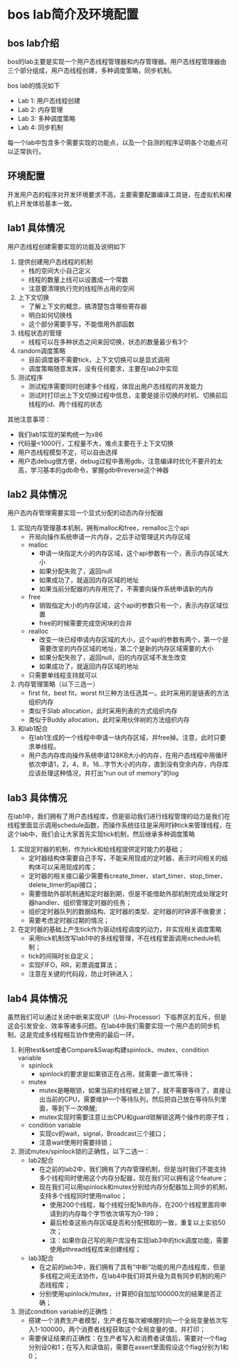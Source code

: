# bos lab简介及环境配置

## bos lab介绍

bos的lab主要是实现一个用户态线程管理器和内存管理器。用户态线程管理器由三个部分组成，用户态线程创建，多种调度策略，同步机制。

bos lab的情况如下

- Lab 1: 用户态线程创建
- Lab 2: 内存管理
- Lab 3: 多种调度策略
- Lab 4: 同步机制

每一个lab中包含多个需要实现的功能点，以及一个自测的程序证明各个功能点可以正常执行。

## 环境配置

开发用户态的程序对开发环境要求不高，主要需要配置编译工具链，在虚拟机和裸机上开发体验基本一致。

## lab1 具体情况

用户态线程创建需要实现的功能及说明如下

1. 提供创建用户态线程的机制
   - 栈的空间大小自己定义
   - 线程的数量上线可以设置成一个常数
   - 注意要清理执行完的线程所占用的空间
2. 上下文切换
   - 了解上下文的概念，搞清楚包含哪些寄存器
   - 明白如何切换栈
   - 这个部分需要手写，不能借用外部函数
3. 线程状态的管理
   - 线程可以在多种状态之间来回切换，状态的数量最少有3个
4. random调度策略
   - 目前调度器不需要tick，上下文切换可以是显式调用
   - 调度策略随意发挥，没有任何要求，主要在lab2中实现
5. 测试程序
   - 测试程序需要同时创建多个线程，体现出用户态线程的并发能力
   - 测试时打印出上下文切换过程中信息，主要是提示切换的时机、切换前后线程的id、两个线程的状态

其他注意事项：

- 我们lab1实现的架构统一为x86
- 代码量<1000行，工程量不大，难点主要在于上下文切换
- 用户态线程模型不定，可以自由选择
- 用户态debug很方便，debug过程中善用gdb，注意编译时优化不要开的太高，学习基本的gdb命令，掌握gdb中reverse这个神器

## lab2 具体情况

用户态内存管理需要实现一个显式分配的动态内存分配器

1. 实现内存管理基本机制，拥有malloc和free，remalloc三个api
   - 开局向操作系统申请一片内存，之后手动管理这片内存区域
   - malloc
     - 申请一块指定大小的内存区域，这个api参数有一个，表示内存区域大小
     - 如果分配失败了，返回null
     - 如果成功了，就返回内存区域的地址
     - 如果当前分配器的内存用完了，不需要向操作系统申请新的内存
   - free
     - 销毁指定大小的内存区域，这个api的参数只有一个，表示内存区域位置
     - free的时候需要完成空闲块的合并
   - realloc
     - 改变一块已经申请内存区域的大小，这个api的参数有两个，第一个是需要改变的内存区域的地址，第二个是新的内存区域需要的大小
     - 如果分配失败了，返回null，旧的内存区域不发生改变
     - 如果成功了，就返回内存区域的地址
   - 只需要单线程支持就可以
2. 内存管理策略（以下三选一）
   - first fit，best fit，worst fit三种方法任选其一。此时采用的是链表的方法组织内存
   - 类似于Slab allocation，此时采用列表的方式组织内存
   - 类似于Buddy allocation，此时采用伙伴树的方法组织内存
3. 和lab1配合
   - 在lab1生成的一个线程中申请一块内存区域，并free掉。注意，此时只要求单线程。
   - 用户态内存库向操作系统申请128KB大小的内存，在用户态线程中用循环依次申请1，2，4，8，16...字节大小的内存，直到没有空余内存，内存库应该处理这种情况，并打出“run out of memory”的log

## lab3 具体情况

在lab1中，我们拥有了用户态线程库，但是驱动我们进行线程管理的动力是我们在线程里面显示调用schedule函数，而操作系统往往是采用时钟tick来管理线程，在这个lab中，我们会让大家首先实现tick机制，然后继承多种调度策略

1. 实现定时器的机制，作为tick和给线程提供定时能力的基础；
   - 定时器结构体需要自己手写，不能采用现成的定时器，表示时间相关的结构体可以采用现成的库；
   - 定时器的相关接口最少需要有create_timer、start_timer、stop_timer、delete_timer的api接口；
   - 需要借助外部机制通知定时器到期，但是不能借助外部机制完成处理定时器handler、组织管理定时器的任务；
   - 组织定时器队列的数据结构、定时器的类型、定时器的时钟源不做要求；
   - 需要考虑定时器过期的情况；
2. 在定时器的基础上产生tick作为驱动线程调度的动力，并实现相关调度策略
   - 采用tick机制改写lab1中的多线程管理，不在线程里面调用schedule机制；
   - tick的间隔时长自定义；
   - 实现FIFO，RR，彩票调度算法；
   - 注意在关键的代码段，防止时钟进入；

## lab4 具体情况

虽然我们可以通过关闭中断来实现UP（Uni-Processor）下临界区的互斥，但是这会引发安全、效率等诸多问题。在lab4中我们需要实现一个用户态的同步机制，这是完成多线程相互协作使用的最后一环。

1. 利用test&set或者Compare&Swap构建spinlock、mutex、condition variable
   - spinlock
     - spinlock的要求是如果锁正在占用，就需要一直忙等待；
   - mutex
     - mutex是睡眠锁，如果当前的线程被上锁了，就不需要等待了，直接让出当前的CPU，需要维护一个等待队列，然后把自己放在等待队列里面，等到下一次唤醒;
     - mutex实现时需要注意让出CPU和guard锁解锁这两个操作的原子性；
   - condition variable
     - 实现cv的wait，signal，Broadcast三个接口；
     - 注意wait使用时需要持锁；
2. 测试mutex/spinlock锁的正确性，以下二选一：
   - lab2配合
     - 在之前的lab2中，我们拥有了内存管理机制，但是当时我们不能支持多个线程同时使用这个内存分配器，现在我们可以拥有这个feature；
     - 现在我们可以用spinlock和mutex分别给内存分配器加上同步的机制，支持多个线程同时使用malloc；
       - 使用200个线程，每个线程分配1kB内存，在200个线程里面将申请到的内存每个字节依次填写为0-199；
       - 最后检查这些内存区域是否和分配预取的一致，重复以上实验50次；
       - 注：如果你自己写的用户库没有实现lab3中的tick调度功能，需要使用pthread线程库来创建线程；
   - lab3配合
     - 在之前的lab3中，我们拥有了具有“中断”功能的用户态线程库，但是多线程之间无法协作，在lab4中我们将其升级为具有同步机制的用户态线程库；
     - 分别使用spinlock/mutex，计算把0自加加100000次的结果是否正确；
3. 测试condition variable的正确性：
   - 搭建一个消费生产者模型，生产者在每次被唤醒时向一个全局变量依次写入1-100000，两个消费者线程获取这个全局变量的值，并打印；
   - 需要保证结果的正确性：在生产者写入和消费者读值后，需要对一个flag分别设0和1；在写入和读值前，需要在assert里面假设这个flag分别为1和0；

